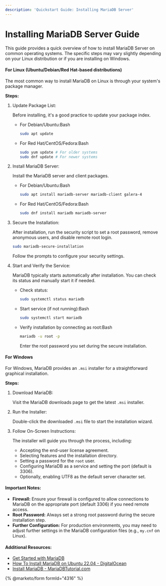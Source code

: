 ```yaml
---
description: 'Quickstart Guide: Installing MariaDB Server'
---
```


# Installing MariaDB Server Guide

This guide provides a quick overview of how to install MariaDB Server on common operating systems. The specific steps may vary slightly depending on your Linux distribution or if you are installing on Windows.

#### For Linux (Ubuntu/Debian/Red Hat-based distributions)

The most common way to install MariaDB on Linux is through your system's package manager.

**Steps:**

1.  Update Package List:

    Before installing, it's a good practice to update your package index.

    *   For Debian/Ubuntu:Bash

        ```bash
        sudo apt update
        ```
    *   For Red Hat/CentOS/Fedora:Bash

        ```bash
        sudo yum update # For older systems
        sudo dnf update # For newer systems
        ```
2.  Install MariaDB Server:

    Install the MariaDB server and client packages.

    *   For Debian/Ubuntu:Bash

        ```bash
        sudo apt install mariadb-server mariadb-client galera-4
        ```
    *   For Red Hat/CentOS/Fedora:Bash

        ```bash
        sudo dnf install mariadb mariadb-server
        ```
3.  Secure the Installation:

    After installation, run the security script to set a root password, remove anonymous users, and disable remote root login.

    ```bash
    sudo mariadb-secure-installation
    ```

    Follow the prompts to configure your security settings.
4.  Start and Verify the Service:

    MariaDB typically starts automatically after installation. You can check its status and manually start it if needed.

    *   Check status:

        ```bash
        sudo systemctl status mariadb
        ```
    *   Start service (if not running):Bash

        ```bash
        sudo systemctl start mariadb
        ```
    *   Verify installation by connecting as root:Bash

        ```bash
        mariadb -u root -p
        ```

        Enter the root password you set during the secure installation.

#### For Windows

For Windows, MariaDB provides an `.msi` installer for a straightforward graphical installation.

**Steps:**

1.  Download MariaDB:

    Visit the MariaDB downloads page to get the latest `.msi` installer.
2.  Run the Installer:

    Double-click the downloaded `.msi` file to start the installation wizard.
3.  Follow On-Screen Instructions:

    The installer will guide you through the process, including:

    * Accepting the end-user license agreement.
    * Selecting features and the installation directory.
    * Setting a password for the `root` user.
    * Configuring MariaDB as a service and setting the port (default is 3306).
    * Optionally, enabling UTF8 as the default server character set.

#### Important Notes:

* **Firewall:** Ensure your firewall is configured to allow connections to MariaDB on the appropriate port (default 3306) if you need remote access.
* **Root Password:** Always set a strong root password during the secure installation step.
* **Further Configuration:** For production environments, you may need to adjust further settings in the MariaDB configuration files (e.g., `my.cnf` on Linux).

#### Additional Resources:

* [Get Started with MariaDB](https://mariadb.com/get-started-with-mariadb/)
* [How To Install MariaDB on Ubuntu 22.04 - DigitalOcean](https://www.digitalocean.com/community/tutorials/how-to-install-mariadb-on-ubuntu-22-04)
* [Install MariaDB - MariaDBTutorial.com](https://www.mariadbtutorial.com/getting-started/install-mariadb/)

{% @marketo/form formId="4316" %}
